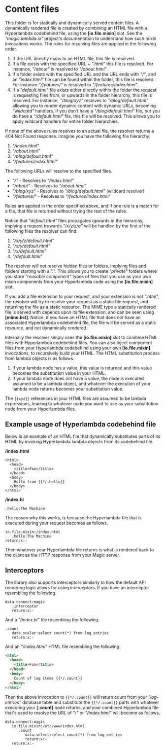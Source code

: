 
# Content files

This folder is for statically and dynamically served content files. A dynamically rendered file is created by combining
an HTML file with a Hyperlambda codebehind file, using the **[io.file.mixin]** slot. See the _"magic.lambda.io"_ project's
documentation to understand how such mixin invocations works. The rules for resolving files are applied in the following order.

1. If the URL directly maps to an HTML file, this file is resolved.
2. If a file exists with the specified URL + _".html"_ this file is resolved. For instance, _"/about"_ is resolved to _"/about.html"_.
3. If a folder exists with the specified URL and the URL ends with _"/"_, and an _"index.html"_ file can be found within the folder, this file is resolved. For instance _"/features/"_ is resolved to _"/features/index.html"_.
4. If a _"default.html"_ file exists either directly within the folder the request is requesting files from, or upwards in the folder hierarchy, this file is resolved. For instance, _"/blog/xyz"_ resolves to _"/blog/default.html"_ allowing you to render dynamic content with dynamic URLs, becoming _"wildcard"_ handlers. If you don't have a _"/blog/default.html"_ file, but you do have a _"/default.html"_ file, this file will be resolved. This allows you to apply wildcard handlers for entire folder hierarchies.

If none of the above rules resolves to an actual file, the resolver returns a 404 Not Found response.
Imagine you have the following file hierarchy.

1. _"/index.html"_
2. _"/about.html"_
3. _"/blog/default.html"_
4. _"/features/index.html"_

The following URLs will resolve to the specified files.

* _"/"_ - Resolves to _"/index.html"_
* _"/about"_ - Resolves to _"/about.html"_
* _"/blog/xyz"_ - Resolves to _"/blog/default.html"_ (wildcard resolver)
* _"/features/"_ - Resolves to _"/features/index.html"_

Rules are applied in the order specified above, and if one rule is a match for a file, that file
is returned without trying the rest of the rules.

Notice that _"default.html"_ files propagates upwards in the hierarchy, implying a request trowards _"/x/y/z/q"_
will be handled by the first of the following files the resolver can find.

1. _"/x/y/z/default.html"_
2. _"/x/y/default.html"_
3. _"/x/default.html"_
4. _"/default.html"_

The resolver will not resolve hidden files or folders, implying files and folders starting with a _"."_. This allows
you to create _"private"_ folders where you store _"reusable component"_ types of files that you use as your own
mixin components from your Hyperlambda code using the **[io.file.mixin]** slot.

If you add a file extension to your request, and your extension is not _".html"_, the resolver will try to resolve
your request as a static file request, and returning the file as a static resource. The MIME type a statically rendered
file is served with depends upon its file extension, and can be seen using **[mime.list]**. Notice, if you have
an HTML file that does _not_ have an associated Hyperlambda codebehind file, the file will be served as a static
resource, and not dynamically rendered.

Internally the resolver simply uses the **[io.file.mixin]** slot to combine HTML files with Hyperlambda codebehind
files. You can also inject component files from your Hyperlambda codebehind using your own **[io.file.mixin]** invocations,
to recursively build your HTML. The HTML substitution process from lambda objects is as follows.

1. If your lambda node has a value, this value is returned and this value becomes the substitution value in your HTML.
2. If your lambda node does not have a value, the node is executed assumed to be a lambda object, and whatever the execution of your lambda node returns becomes your substitution value.

The `{{xyz}}` references in your HTML files are assumed to be lambda expressions, leading to whatever node you
want to use as your substitution node from your Hyperlambda files.

## Example usage of Hyperlambda codebehind file

Below is an example of an HTML file that dynamically substitutes parts of its HTML by invoking Hyperlambda lambda
objects from its codebehind file.

**/index.html**

```
<html>
  <head>
    <title>Foo</title>
  </head>
  <body>
    Hello from {{*/.hello}}
  </body>
</html>
```

**/index.hl**

```
.hello:The Machine
```

The reason why this works, is because the Hyperlambda file that is executed during your request becomes as follows.

```
io.file.mixin:/index.html
   .hello:The Machine
return:x:-
```

Then whatever your Hyperlambda file returns is what is rendered back to the client as the HTTP response from your
Magic server.

## Interceptors

The library also supports interceptors similarly to how the default API rendering logic allows for using interceptors.
If you have an interceptor resembling the following.

```
data.connect:magic
   .interceptor
   return:x:-
```

And a _"/index.hl"_ file resembling the following.

```
.count
   data.scalar:select count(*) from log_entries
   return:x:-
```

And an _"/index.html"_ HTML file resembling the following.

```html
<html>
  <head>
    <title>Foo</title>
  </head>
  <body>
    Count of log items {{*/.count}}
  </body>
</html>
```

Then the above invocation to `{{*/.count}}` will return count from your _"log-entries"_ database table
and substitute the `{{*/.count}}` parts with whatever executing your **[.count]** node returns, and your
combined Hyperlambda file that's used to resolve the URL of _"/"_ or _"/index.html"_ will become as follows.

```
data.connect:magic
   io.file.mixin:/etc/www/index.html
      .count
         data.select:select count(*) from log_entries
         return:x:-
   return:x:-
```

